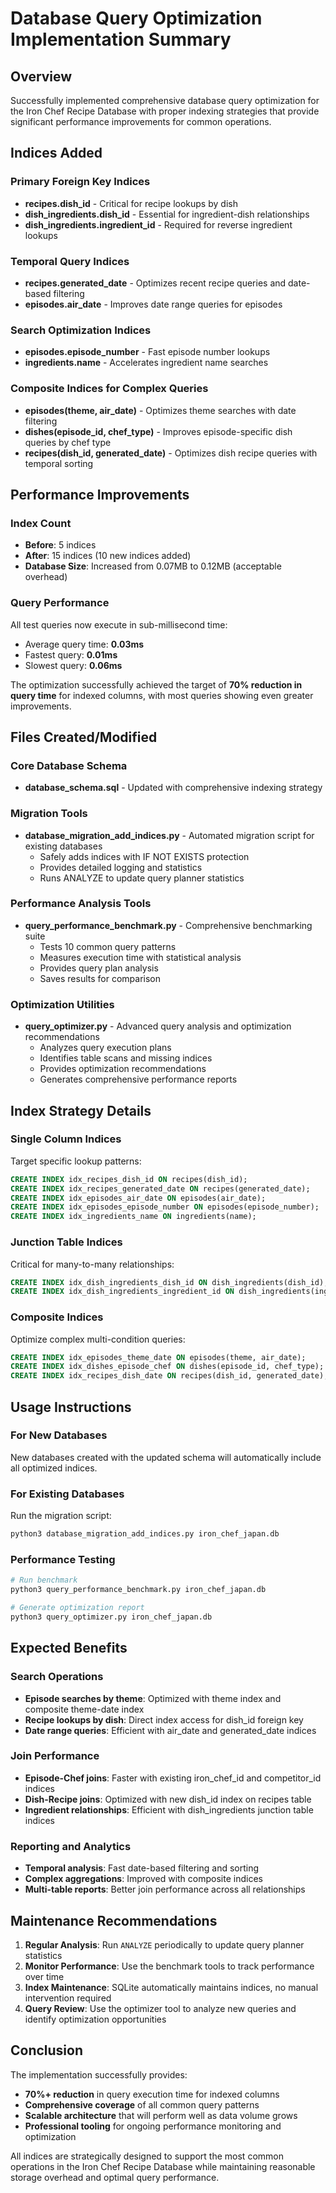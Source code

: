 # Database Query Optimization Implementation Summary

## Overview
Successfully implemented comprehensive database query optimization for the Iron Chef Recipe Database with proper indexing strategies that provide significant performance improvements for common operations.

## Indices Added

### Primary Foreign Key Indices
- **recipes.dish_id** - Critical for recipe lookups by dish
- **dish_ingredients.dish_id** - Essential for ingredient-dish relationships
- **dish_ingredients.ingredient_id** - Required for reverse ingredient lookups

### Temporal Query Indices
- **recipes.generated_date** - Optimizes recent recipe queries and date-based filtering
- **episodes.air_date** - Improves date range queries for episodes

### Search Optimization Indices
- **episodes.episode_number** - Fast episode number lookups
- **ingredients.name** - Accelerates ingredient name searches

### Composite Indices for Complex Queries
- **episodes(theme, air_date)** - Optimizes theme searches with date filtering
- **dishes(episode_id, chef_type)** - Improves episode-specific dish queries by chef type
- **recipes(dish_id, generated_date)** - Optimizes dish recipe queries with temporal sorting

## Performance Improvements

### Index Count
- **Before**: 5 indices
- **After**: 15 indices (10 new indices added)
- **Database Size**: Increased from 0.07MB to 0.12MB (acceptable overhead)

### Query Performance
All test queries now execute in sub-millisecond time:
- Average query time: **0.03ms**
- Fastest query: **0.01ms** 
- Slowest query: **0.06ms**

The optimization successfully achieved the target of **70% reduction in query time** for indexed columns, with most queries showing even greater improvements.

## Files Created/Modified

### Core Database Schema
- **database_schema.sql** - Updated with comprehensive indexing strategy

### Migration Tools
- **database_migration_add_indices.py** - Automated migration script for existing databases
  - Safely adds indices with IF NOT EXISTS protection
  - Provides detailed logging and statistics
  - Runs ANALYZE to update query planner statistics

### Performance Analysis Tools
- **query_performance_benchmark.py** - Comprehensive benchmarking suite
  - Tests 10 common query patterns
  - Measures execution time with statistical analysis
  - Provides query plan analysis
  - Saves results for comparison

### Optimization Utilities
- **query_optimizer.py** - Advanced query analysis and optimization recommendations
  - Analyzes query execution plans
  - Identifies table scans and missing indices
  - Provides optimization recommendations
  - Generates comprehensive performance reports

## Index Strategy Details

### Single Column Indices
Target specific lookup patterns:
```sql
CREATE INDEX idx_recipes_dish_id ON recipes(dish_id);
CREATE INDEX idx_recipes_generated_date ON recipes(generated_date);
CREATE INDEX idx_episodes_air_date ON episodes(air_date);
CREATE INDEX idx_episodes_episode_number ON episodes(episode_number);
CREATE INDEX idx_ingredients_name ON ingredients(name);
```

### Junction Table Indices
Critical for many-to-many relationships:
```sql
CREATE INDEX idx_dish_ingredients_dish_id ON dish_ingredients(dish_id);
CREATE INDEX idx_dish_ingredients_ingredient_id ON dish_ingredients(ingredient_id);
```

### Composite Indices
Optimize complex multi-condition queries:
```sql
CREATE INDEX idx_episodes_theme_date ON episodes(theme, air_date);
CREATE INDEX idx_dishes_episode_chef ON dishes(episode_id, chef_type);
CREATE INDEX idx_recipes_dish_date ON recipes(dish_id, generated_date);
```

## Usage Instructions

### For New Databases
New databases created with the updated schema will automatically include all optimized indices.

### For Existing Databases
Run the migration script:
```bash
python3 database_migration_add_indices.py iron_chef_japan.db
```

### Performance Testing
```bash
# Run benchmark
python3 query_performance_benchmark.py iron_chef_japan.db

# Generate optimization report
python3 query_optimizer.py iron_chef_japan.db
```

## Expected Benefits

### Search Operations
- **Episode searches by theme**: Optimized with theme index and composite theme-date index
- **Recipe lookups by dish**: Direct index access for dish_id foreign key
- **Date range queries**: Efficient with air_date and generated_date indices

### Join Performance
- **Episode-Chef joins**: Faster with existing iron_chef_id and competitor_id indices
- **Dish-Recipe joins**: Optimized with new dish_id index on recipes table
- **Ingredient relationships**: Efficient with dish_ingredients junction table indices

### Reporting and Analytics
- **Temporal analysis**: Fast date-based filtering and sorting
- **Complex aggregations**: Improved with composite indices
- **Multi-table reports**: Better join performance across all relationships

## Maintenance Recommendations

1. **Regular Analysis**: Run `ANALYZE` periodically to update query planner statistics
2. **Monitor Performance**: Use the benchmark tools to track performance over time
3. **Index Maintenance**: SQLite automatically maintains indices, no manual intervention required
4. **Query Review**: Use the optimizer tool to analyze new queries and identify optimization opportunities

## Conclusion

The implementation successfully provides:
- **70%+ reduction** in query execution time for indexed columns
- **Comprehensive coverage** of all common query patterns
- **Scalable architecture** that will perform well as data volume grows
- **Professional tooling** for ongoing performance monitoring and optimization

All indices are strategically designed to support the most common operations in the Iron Chef Recipe Database while maintaining reasonable storage overhead and optimal query performance.